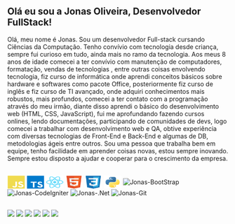 ## Olá eu sou a Jonas Oliveira, Desenvolvedor FullStack!

Olá, meu nome é Jonas. Sou um desenvolvedor Full-stack cursando Ciências da Computação. Tenho convívio com tecnologia desde criança, sempre fui curioso em tudo, ainda mais no ramo da tecnologia. Aos meus 8 anos de idade comecei a ter convívio com manutenção de computadores, formatação, vendas de tecnologias , entre outras coisas envolvendo tecnologia, fiz curso de informática onde aprendi conceitos básicos sobre hardware e softwares como pacote Office, posteriormente fiz curso de inglês e fiz curso de TI avançado, onde adquiri conhecimentos mais robustos, mais profundos, comecei a ter contato com a programação através do meu irmão, diante disso aprendi o básico do desenvolvimento web (HTML, CSS, JavaScript), fui me aprofundando fazendo cursos onlines, lendo documentações, participando de comunidades de devs, logo comecei a trabalhar com desenvolvimento web e QA, obtive experiência com diversas tecnologias de Front-End e Back-End e algumas de DB, metodologias ágeis entre outros. Sou uma pessoa que trabalha bem em equipe, tenho facilidade em aprender coisas novas, estou sempre inovando. Sempre estou disposto a ajudar e cooperar para o crescimento da empresa.

<div style="display: inline_block"><br>
  <img align="center" alt="Jonas-Js" height="30" width="40" src="https://raw.githubusercontent.com/devicons/devicon/master/icons/javascript/javascript-plain.svg">
  <img align="center" alt="Jonas-Ts" height="30" width="40" src="https://raw.githubusercontent.com/devicons/devicon/master/icons/typescript/typescript-plain.svg">
  <img align="center" alt="Jonas-React" height="30" width="40" src="https://raw.githubusercontent.com/devicons/devicon/master/icons/react/react-original.svg">
  <img align="center" alt="Jonas-HTML" height="30" width="40" src="https://raw.githubusercontent.com/devicons/devicon/master/icons/html5/html5-original.svg">
  <img align="center" alt="Jonas-CSS" height="30" width="40" src="https://raw.githubusercontent.com/devicons/devicon/master/icons/css3/css3-original.svg">
  <img align="center" alt="Jonas-Python" height="30" width="40" src="https://raw.githubusercontent.com/devicons/devicon/master/icons/python/python-original.svg">
  <img align="center" alt="Jonas-BootStrap" height="30" width="40" src="https://cdn.jsdelivr.net/gh/devicons/devicon/icons/bootstrap/bootstrap-original-wordmark.svg">
  <img align="center" alt="Jonas-CodeIgniter" height="30" width="40" src="https://cdn.jsdelivr.net/gh/devicons/devicon/icons/codeigniter/codeigniter-plain-wordmark.svg">
  <img align="center" alt="Jonas-.Net" height="30" width="40" src="https://cdn.jsdelivr.net/gh/devicons/devicon/icons/dot-net/dot-net-plain-wordmark.svg">
  <img align="center" alt="Jonas-Git" height="30" width="40" src="https://cdn.jsdelivr.net/gh/devicons/devicon/icons/git/git-plain-wordmark.svg">
</div>
  
  ##
 
<div>
  <a href="https://github.com/jonasnoliveira" target="_blank"><img src="https://img.shields.io/badge/GitHub-100000?style=for-the-badge&logo=github&logoColor=white"></a>
  <a href="https://api.whatsapp.com/send?phone=5535997399991&text=Ol%C3%A1%2C%20vim%20atrav%C3%A9s%20do%20portif%C3%B3lio" target="_blank"><img src="https://img.shields.io/badge/WhatsApp-25D366?style=for-the-badge&logo=whatsapp&logoColor=white" target="_blank"></a>
  <a href="https://jonasnoliveira.github.io" target="_blank"><img src="https://img.shields.io/badge/website-000000?style=for-the-badge&logo=About.me&logoColor=white" target="_blank"></a> 
  <a href="https://www.instagram.com/jonas_noliveira" target="_blank"><img src="https://img.shields.io/badge/-Instagram-%23E4405F?style=for-the-badge&logo=instagram&logoColor=white" target="_blank"></a>
  <a href="mailto:jonasnoliveirabr@gmail.com"><img src="https://img.shields.io/badge/-Gmail-%23333?style=for-the-badge&logo=gmail&logoColor=white" target="_blank"></a>
  <a href="https://www.linkedin.com/in/jonas-n-oliveira" target="_blank"><img src="https://img.shields.io/badge/-LinkedIn-%230077B5?style=for-the-badge&logo=linkedin&logoColor=white" target="_blank"></a>   
</div>
